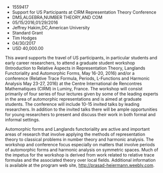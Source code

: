 
* 1559417
* Support for US Participants at CIRM Representation Theory Conference
* DMS,ALGEBRA,NUMBER THEORY,AND COM
* 05/15/2016,01/29/2016
* Jeffrey Hakim,DC,American University
* Standard Grant
* Tim Hodges
* 04/30/2017
* USD 40,000.00

This award supports the travel of US participants, in particular students and
early career researchers, to attend a graduate student workshop (Introduction to
Relative Aspects in Representation Theory, Langlands Functoriality and
Automorphic Forms, May 16-20, 2016) and/or a conference (Relative Trace Formula,
Periods, L-Functions and Harmonic Analysis May 23-27, 2016) at the Centre
International de Rencontres Mathematiques (CIRM) in Luminy, France. The workshop
will consist primarily of four series of four lectures given by some of the
leading experts in the area of automorphic representations and is aimed at
graduate students. The conference will include 10-15 invited talks by leading
researchers. In addition to the invited talks there will be ample opportunities
for young researchers to present and discuss their work in both formal and
informal settings.

Automorphic forms and Langlands functoriality are active and important areas of
research that involve applying the methods of representation theory to classical
problems in number theory and harmonic analysis. The workshop and conference
focus especially on matters that involve periods of automorphic forms and
harmonic analysis on symmetric spaces. Much of the impetus for the workshop is
derived from work related to relative trace formulas and the associated theory
over local fields. Additional information is available at the program web site,
http://prasad-heiermann.weebly.com.
